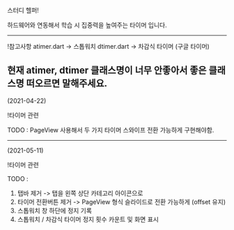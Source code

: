 스터디 헬퍼!

하드웨어와 연동해서 학습 시 집중력을 높여주는 타이머 입니다.

----------------------------------------------------------------------
!참고사항
atimer.dart -> 스톱워치
dtimer.dart -> 차감식 타이머 (구글 타이머)

현재 atimer, dtimer 클래스명이 너무 안좋아서 좋은 클래스명 떠오르면 말해주세요.
----------------------------------------------------------------------
(2021-04-22)

!타이머 관련

TODO : PageView 사용해서 두 가지 타이머 스와이프 전환 가능하게 구현해야함.

----------------------------------------------------------------------
(2021-05-11)

!타이머 관련

TODO :
1. 탭바 제거 -> 탭을 왼쪽 상단 카테고리 아이콘으로
2. 타이머 전환버튼 제거 -> PageView 형식 슬라이드로 전환 가능하게 (offset 유지)
3. 스톱워치 창 하단에 정지 기록
4. 스톱워치 / 차감식 타이머 정지 횟수 카운트 및 화면 표시
